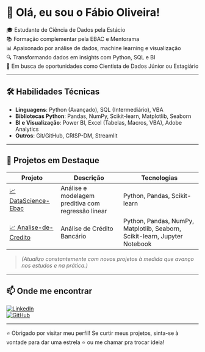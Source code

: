 # 👋 Olá, eu sou o Fábio Oliveira!

🎓 Estudante de Ciência de Dados pela Estácio  
📚 Formação complementar pela EBAC e Mentorama  
📊 Apaixonado por análise de dados, machine learning e visualização  
🔍 Transformando dados em insights com Python, SQL e BI  
🚀 Em busca de oportunidades como Cientista de Dados Júnior ou Estagiário

---

## 🛠️ Habilidades Técnicas

- **Linguagens**: Python (Avançado), SQL (Intermediário), VBA  
- **Bibliotecas Python**: Pandas, NumPy, Scikit-learn, Matplotlib, Seaborn  
- **BI e Visualização**: Power BI, Excel (Tabelas, Macros, VBA), Adobe Analytics  
- **Outros**: Git/GitHub, CRISP-DM, Streamlit

---

## 🚀 Projetos em Destaque

| Projeto | Descrição | Tecnologias |
|--------|-----------|-------------|
| [📈 DataScience-Ebac](https://github.com/fabiooliveira95/DataScience-Ebac) | Análise e modelagem preditiva com regressão linear | Python, Pandas, Scikit-learn |
| [📈 Analise-de-Credito](https://github.com/fabiooliveira95/Analise-de-Credito) | Análise de Crédito Bancário | Python, Pandas, NumPy, Matplotlib, Seaborn, Scikit-learn, Jupyter Notebook |

> *(Atualizo constantemente com novos projetos à medida que avanço nos estudos e na prática.)*

---

## 📫 Onde me encontrar

[![LinkedIn](https://img.shields.io/badge/LinkedIn-fabiooliveira95-blue?logo=linkedin)](https://www.linkedin.com/in/fabiooliveira95)  
[![GitHub](https://img.shields.io/badge/GitHub-@fabiooliveira95-181717?logo=github)](https://github.com/fabiooliveira95)

---

⭐ Obrigado por visitar meu perfil! Se curtir meus projetos, sinta-se à vontade para dar uma estrela ⭐ ou me chamar pra trocar ideia!

